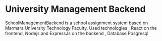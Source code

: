 # University Management Backend
SchoolManagementBackend is a school assignment system based on Marmara University Technology Faculty.
Used technologies ; React on the frontend, Nodejs and ExpressJs on the backend , Database Posgresql
